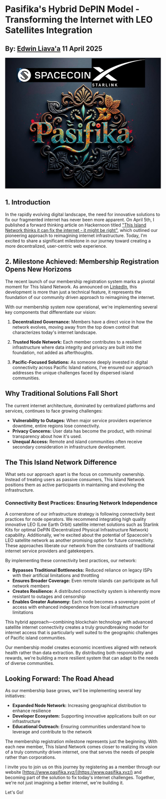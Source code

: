 # Pasifika's Hybrid DePIN Model - Transforming the Internet with LEO Satellites Integration
## By: [Edwin Liava'a](https://github.com/EdwinLiavaa) 11 April 2025

<p align="center">
 <img width="1000" src="https://github.com/EdwinLiavaa/liavaa.space/blob/main/blog/20250411/pic.png">
</p>

## 1. Introduction

In the rapidly evolving digital landscape, the need for innovative solutions to fix our fragmented internet has never been more apparent. On April 5th, I published a forward thinking article on Hackernoon titled ["This Island Network thinks it can fix the internet - it might be right"](https://hackernoon.com/this-island-network-thinks-it-can-fix-the-internet-it-might-be-right), which outlined our pioneering approach to reimagining internet infrastructure. Today, I'm excited to share a significant milestone in our journey toward creating a more decentralized, user-centric web experience.

## 2. Milestone Achieved: Membership Registration Opens New Horizons

The recent launch of our membership registration system marks a pivotal moment for This Island Network. As announced on [LinkedIn](https://www.linkedin.com/posts/edwin-liavaa_membership-registration-activity-7315556213797097472-eBvY), this development is more than just a technical feature, it represents the foundation of our community driven approach to reimagining the internet.

With our membership system now operational, we're implementing several key components that differentiate our vision:

1. **Decentralized Governance:** Members have a direct voice in how the network evolves, moving away from the top down control that characterizes today's internet landscape.

2. **Trusted Node Network:** Each member contributes to a resilient infrastructure where data integrity and privacy are built into the foundation, not added as afterthoughts.

3. **Pacific-Focused Solutions:** As someone deeply invested in digital connectivity across Pacific Island nations, I've ensured our approach addresses the unique challenges faced by dispersed island communities.

## Why Traditional Solutions Fall Short

The current internet architecture, dominated by centralized platforms and services, continues to face growing challenges:

- **Vulnerability to Outages:** When major service providers experience downtime, entire regions lose connectivity.
- **Privacy Concerns:** User data has become the product, with minimal transparency about how it's used.
- **Unequal Access:** Remote and island communities often receive secondary consideration in infrastructure development.

## The This Island Network Difference

What sets our approach apart is the focus on community ownership. Instead of treating users as passive consumers, This Island Network positions them as active participants in maintaining and evolving the infrastructure.

### Connectivity Best Practices: Ensuring Network Independence

A cornerstone of our infrastructure strategy is following connectivity best practices for node operators. We recommend integrating high quality innovative LEO (Low Earth Orbit) satellite internet solutions such as Starlink Kits for optimal DePIN (Decentralized Physical Infrastructure Network) capability. Additionally, we're excited about the potential of Spacecoin's LEO satellite network as another promising option for future connectivity. These approaches liberate our network from the constraints of traditional internet service providers and gatekeepers.

By implementing these connectivity best practices, our network:

- **Bypasses Traditional Bottlenecks:** Reduced reliance on legacy ISPs with their artificial limitations and throttling
- **Ensures Broader Coverage:** Even remote islands can participate as full network members
- **Creates Resilience:** A distributed connectivity system is inherently more resistant to outages and censorship
- **Enables Greater Autonomy:** Each node becomes a sovereign point of access with enhanced independence from local infrastructure limitations

This hybrid approach—combining blockchain technology with advanced satellite internet connectivity creates a truly groundbreaking model for internet access that is particularly well suited to the geographic challenges of Pacific island communities.

Our membership model creates economic incentives aligned with network health rather than data extraction. By distributing both responsibility and rewards, we're building a more resilient system that can adapt to the needs of diverse communities.

## Looking Forward: The Road Ahead

As our membership base grows, we'll be implementing several key initiatives:

- **Expanded Node Network:** Increasing geographical distribution to enhance resilience
- **Developer Ecosystem:** Supporting innovative applications built on our infrastructure
- **Educational Outreach:** Ensuring communities understand how to leverage and contribute to the network

The membership registration milestone represents just the beginning. With each new member, This Island Network comes closer to realizing its vision of a truly community driven internet, one that serves the needs of people rather than corporations.

I invite you to join us on this journey by registering as a member through our website [https://www.pasifika.xyz/](https://www.pasifika.xyz/) and becoming part of the solution to fix today's internet challenges. Together, we're not just imagining a better internet, we're building it.

Let's Go!